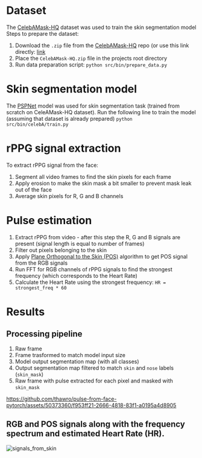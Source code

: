 # Dataset
The [CelebAMask-HQ](https://github.com/switchablenorms/CelebAMask-HQ) dataset was used to train the skin segmentation model
Steps to prepare the dataset:
1. Download the `.zip` file from the [CelebAMask-HQ](https://github.com/switchablenorms/CelebAMask-HQ) repo (or use this link directly: [link](https://drive.google.com/file/d/1badu11NqxGf6qM3PTTooQDJvQbejgbTv/view?pli=1)
2. Place the `CelebAMask-HQ.zip` file in the projects root directory
3. Run data preparation script:
`python src/bin/prepare_data.py`

# Skin segmentation model
The [PSPNet](https://arxiv.org/abs/1612.01105) model was used for skin segmentation task (trained from scratch on CeleAMask-HQ dataset).
Run the following line to train the model (assuming that dataset is already prepared)
`python src/bin/celebA/train.py`

# rPPG signal extraction
To extract rPPG signal from the face:
1. Segment all video frames to find the skin pixels for each frame
2. Apply erosion to make the skin mask a bit smaller to prevent mask leak out of the face
3. Average skin pixels for R, G and B channels


# Pulse estimation
1. Extract rPPG from video - after this step the R, G and B signals are present (signal length is equal to number of frames)
2. Filter out pixels belonging to the skin
3. Apply [Plane Orthogonal to the Skin (POS)](https://pure.tue.nl/ws/files/31563684/TBME_00467_2016_R1_preprint.pdf) algorithm to get POS signal from the RGB signals
4. Run FFT for RGB channels of rPPG signals to find the strongest frequency (which corresponds to the Heart Rate)
5. Calculate the Heart Rate using the strongest frequency: `HR = strongest_freq * 60`

# **Results**

## Processing pipeline
1. Raw frame
2. Frame trasformed to match model input size
3. Model output segmentation map (with all classes)
4. Output segmentation map filtered to match `skin` and `nose` labels (`skin_mask`)
5. Raw frame with pulse extracted for each pixel and masked with `skin_mask`

https://github.com/thawro/pulse-from-face-pytorch/assets/50373360/f953ff21-2666-4818-83f1-a0195a4d8905


## RGB and POS signals along with the frequency spectrum and estimated Heart Rate (HR). 
![signals_from_skin](https://github.com/thawro/pulse-from-face-pytorch/assets/50373360/c97b0ff8-1da6-4499-903f-78a6689c6bc5)

